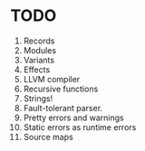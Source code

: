# TODO

1. Records
2. Modules
3. Variants
4. Effects
5. LLVM compiler
6. Recursive functions
7. Strings!
8. Fault-tolerant parser.
9. Pretty errors and warnings
10. Static errors as runtime errors
11. Source maps
